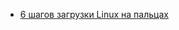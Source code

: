 * [6 шагов загрузки Linux на пальцах](/articles/6%20%D1%88%D0%B0%D0%B3%D0%BE%D0%B2%20%D0%B7%D0%B0%D0%B3%D1%80%D1%83%D0%B7%D0%BA%D0%B8%20Linux%20%D0%BD%D0%B0%20%D0%BF%D0%B0%D0%BB%D1%8C%D1%86%D0%B0%D1%85.md)
